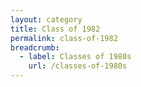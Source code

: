 ```yaml
---
layout: category
title: Class of 1982
permalink: class-of-1982
breadcrumb:
  - label: Classes of 1980s
    url: /classes-of-1980s
---
```

